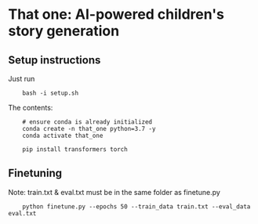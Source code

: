 # That one: AI-powered children's story generation

## Setup instructions
Just run 
```
    bash -i setup.sh
```
The contents:
``` 
    # ensure conda is already initialized
    conda create -n that_one python=3.7 -y
    conda activate that_one

    pip install transformers torch
```

## Finetuning
Note: train.txt & eval.txt must be in the same folder as finetune.py
```
    python finetune.py --epochs 50 --train_data train.txt --eval_data eval.txt
```
